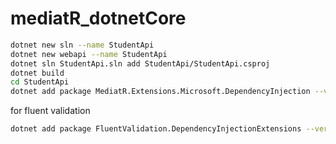 # mediatR_dotnetCore

```bash
dotnet new sln --name StudentApi
dotnet new webapi --name StudentApi
dotnet sln StudentApi.sln add StudentApi/StudentApi.csproj
dotnet build
cd StudentApi
dotnet add package MediatR.Extensions.Microsoft.DependencyInjection --version 10.0.1
```

for fluent validation

```bash
dotnet add package FluentValidation.DependencyInjectionExtensions --version 11.2.0
```
